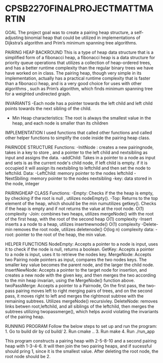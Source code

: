 # CPSB2270FINALPROJECTMATTMARTIN

GOAL 
The project goal was to create a pairing heap structure, a self-adjusting binomial heap that could be utilized in implementations of Dijkstra’s algorithm and Prim’s minimum spanning tree algorithms.


PAIRING HEAP BACKROUND
This is a type of heap data structure that is a simplified form of a fibonacci heap,  a fibonacci heap is a data structure for priority queue operations that utilizes a collection of heap-ordered trees, and has a better runtime complexity than the regular binary trees we have have worked on in class. The pairing heap, though very simple in its implementation, actually has a practical runtime complexity that is faster than a fibonacci heap, and is a very good choice for uses with other algorithms , such as Prim’s algorithm, which finds minimum spanning tree for a weighted undirected graph. 

INVARIANTS
-Each node has a pointer towards the left child and left child points towards the next sibling of the child. 
- Min Heap characteristics: The root is always the smallest value in the heap, and each node is smaller than its children

IMPLEMENTATION
I used functions that called other functions and called other helper functions to simplify the code inside the pairing heap class. 


PAIRNODE STRUCTURE
Functions:
-InitNode : creates a new pairingnode, takes in a key to store , and a pointer to the left child and nextsibling as input and assigns the data.
-addChild: Takes in a pointer to a node as input and sets is as the current node's child node, if left child is empty. if it is occupied it will assign its nextsibling to leftchild and then set the node to leftchild. 
Data:
-LeftChild: memory pointer to the nodes leftchild
-NextSbiling: memory pointer to the nodes nextsibling
-key: data stored in the node, integer


PAIRINGHEAP CLASS
Functions:
-Empty: Checks if the the heap is empty, by checking if the root is null , utilizes nodeEmpty().
-Top: Returns to the top element of the heap, which should be the min numutilizes 
 getkey(). Checks if the heap is empty and if not returns the value at the root node.
  O(1) complexity
-Join: combines two heaps, utilizes mergeNode() with the root of the first heap, with the root of the second heap  O(1) complexity
-Insert inserts a a node to a heap, utilizes insertnewnode() O(1) complexity
-Delete-min removes the root node, utilizes deletenode()     O(log n) complexity
data:
-root: pointer to the root of the heap, the min value.


HELPER FUNCTIONS
NodeEmpty: Accepts a pointer to a node is input, uses it to check if the node is null, returns a boolean.
GetKey:  Accepts a pointer to a node is input, uses it to retrieve the nodes key.
MergeNode: Accepts two Pairing node pointers as input, compares the two nodes keys. The smaller key value becomes the parent node, and the larger the child node.
InsertNewNode: Accepts a pointer to the target node for insertion, and creates a new node with the given key, and then merges the two according to the min heap invarian, using the MergeNode() function above.
twoPassMerge: Accepts a pointer to a Pairnode, On the first pass, the two-pass pairing moves left to right merging pairs of trees, and on the second pass, it moves right to left and merges the rightmost subtree with the remaining subtrees. Utilizes mergeNode() recursivley.
DeleteNode: removes links betwen root,leftchild, and all siblings of the leftchild, then merges the subtrees utilizing twopassmerge(), which helps avoid violating the invariants of the pairing heap. 

RUNNING PROGRAM
Follow the below steps to set up and run the program: 1. Go to build dir by cd build/ 2. Run cmake .. 3. Run make 4. Run ./run_app

This program constructs a pairing heap with 2-5-8-10 and a second pairing heap with 1-3-4-6.
It will then join the two pairing heaps, and if sucessful should pring 1, since it is the smallest value. After deleting the root node, the root node should be 2. 













